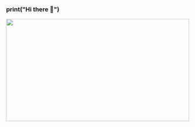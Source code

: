 ### print("Hi there 👋")


<img src="https://present.readthedocs.io/en/latest/_images/welcome-to-coding.gif" width="500" height="280">

